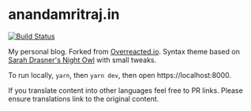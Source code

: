 # anandamritraj.in

[![Build Status](https://travis-ci.com/anamritraj/anamritraj.tech.svg?branch=master)](https://travis-ci.com/anamritraj/anamritraj.tech)

My personal blog. Forked from [Overreacted.io](https://github.com/gaearon/overreacted.io). Syntax theme based on [Sarah Drasner's Night Owl](https://github.com/sdras/night-owl-vscode-theme/) with small tweaks.

To run locally, `yarn`, then `yarn dev`, then open https://localhost:8000.

If you translate content into other languages feel free to PR links. Please ensure translations link to the original content.
